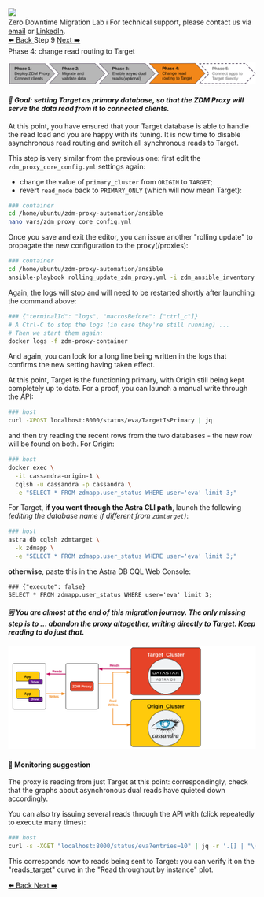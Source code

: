 <!-- TOP -->
<div class="top">
  <img class="scenario-academy-logo" src="https://datastax-academy.github.io/katapod-shared-assets/images/ds-academy-2023.svg" />
  <div class="scenario-title-section">
    <span class="scenario-title">Zero Downtime Migration Lab</span>
    <span class="scenario-subtitle">ℹ️ For technical support, please contact us via <a href="mailto:aleksandr.volochnev@datastax.com">email</a> or <a href="https://dtsx.io/aleks">LinkedIn</a>.</span>
  </div>
</div>

<!-- NAVIGATION -->
<div id="navigation-top" class="navigation-top">
 <a href='command:katapod.loadPage?[{"step":"step8"}]' 
   class="btn btn-dark navigation-top-left">⬅️ Back
 </a>
<span class="step-count">Step 9</span>
 <a href='command:katapod.loadPage?[{"step":"step10"}]' 
    class="btn btn-dark navigation-top-right">Next ➡️
  </a>
</div>

<!-- CONTENT -->

<div class="step-title">Phase 4: change read routing to Target</div>

![Phase 4](images/p4.png)

#### _🎯 Goal: setting Target as primary database, so that the ZDM Proxy will serve the data read from it to connected clients._

At this point, you have ensured that your Target database is able to handle
the read load and you are happy with its tuning.
It is now time to disable asynchronous read routing and
switch all synchronous reads to Target.

This step is very similar from the previous one: first
edit the `zdm_proxy_core_config.yml` settings again:

- change the value of `primary_cluster` from
`ORIGIN` to `TARGET`;
- revert `read_mode` back to `PRIMARY_ONLY` (which will now mean Target):

```bash
### container
cd /home/ubuntu/zdm-proxy-automation/ansible
nano vars/zdm_proxy_core_config.yml
```

Once you save and exit the editor, you can issue another
"rolling update" to propagate the new configuration
to the proxy(/proxies):

```bash
### container
cd /home/ubuntu/zdm-proxy-automation/ansible
ansible-playbook rolling_update_zdm_proxy.yml -i zdm_ansible_inventory
```

Again, the logs will stop and will need to be restarted shortly after launching
the command above:

```bash
### {"terminalId": "logs", "macrosBefore": ["ctrl_c"]}
# A Ctrl-C to stop the logs (in case they're still running) ...
# Then we start them again:
docker logs -f zdm-proxy-container
```

And again, you can look for a long line being written in the logs that
confirms the new setting having taken effect.

At this point, Target is the functioning primary, with Origin still being kept completely up to date.
For a proof, you can launch a manual write through the API:

```bash
### host
curl -XPOST localhost:8000/status/eva/TargetIsPrimary | jq
```

and then try reading the recent rows from the two databases - the new row will be found on both. For Origin:

```bash
### host
docker exec \
  -it cassandra-origin-1 \
  cqlsh -u cassandra -p cassandra \
  -e "SELECT * FROM zdmapp.user_status WHERE user='eva' limit 3;"
```

For Target, **if you went through the Astra CLI path**, launch the following _(editing the database name if different from `zdmtarget`)_:

```bash
### host
astra db cqlsh zdmtarget \
  -k zdmapp \
  -e "SELECT * FROM zdmapp.user_status WHERE user='eva' limit 3;"
```

**otherwise**, paste this in the Astra DB CQL Web Console:

```cql
### {"execute": false}
SELECT * FROM zdmapp.user_status WHERE user='eva' limit 3;
```

#### _🗒️ You are almost at the end of this migration journey. The only missing step is to ... abandon the proxy altogether, writing directly to Target. Keep reading to do just that._

![Schema, phase 4](images/schema4_r.png)

#### 🔎 Monitoring suggestion

The proxy is reading from just Target at this point: correspondingly,
check that the graphs about asynchronous dual reads have quieted down accordingly.

You can also try issuing several reads through the API with (click repeatedly
to execute many times):

```bash
### host
curl -s -XGET "localhost:8000/status/eva?entries=10" | jq -r '.[] | "\(.when)\t\(.status)"'
```

This corresponds now to reads being sent to Target: you can verify it on
the "reads_target" curve in the "Read throughput by instance" plot.

<!-- NAVIGATION -->
<div id="navigation-bottom" class="navigation-bottom">
 <a href='command:katapod.loadPage?[{"step":"step8"}]'
   class="btn btn-dark navigation-bottom-left">⬅️ Back
 </a>
 <a href='command:katapod.loadPage?[{"step":"step10"}]'
    class="btn btn-dark navigation-bottom-right">Next ➡️
  </a>
</div>
